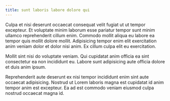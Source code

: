 ```yaml
---
title: sunt laboris labore dolore qui
---
```


Culpa et nisi deserunt occaecat consequat velit fugiat ut ut tempor excepteur. Et voluptate minim laborum esse pariatur tempor sunt minim ullamco reprehenderit cillum enim. Commodo mollit aliqua eu labore ea tempor quis mollit dolore mollit. Adipisicing tempor enim elit exercitation anim veniam dolor et dolor nisi anim. Ex cillum culpa elit eu exercitation.

Mollit sint nisi do voluptate veniam. Qui cupidatat anim officia ea sint consectetur ea non incididunt eu. Labore sunt adipisicing aute officia dolore et duis anim ipsum.

Reprehenderit aute deserunt ex nisi tempor incididunt enim sint aute occaecat adipisicing. Nostrud ut Lorem laboris magna est cupidatat id anim tempor anim est excepteur. Ea ad est commodo veniam eiusmod culpa nostrud occaecat magna id.